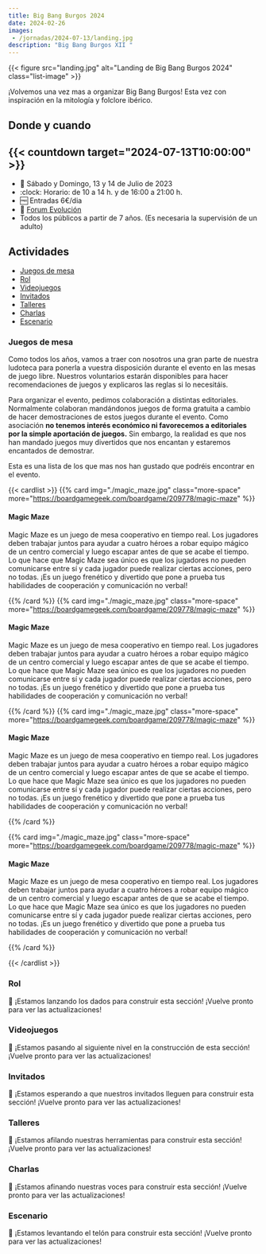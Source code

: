 ```yaml
---
title: Big Bang Burgos 2024
date: 2024-02-26
images:
 - /jornadas/2024-07-13/landing.jpg
description: "Big Bang Burgos XII "
---
```



{{< figure src="landing.jpg" alt="Landing de Big Bang Burgos 2024"  class="list-image" >}}

¡Volvemos una vez mas a organizar Big Bang Burgos! Esta vez con inspiración en la mitología y folclore ibérico.

## Donde y cuando

## {{< countdown target="2024-07-13T10:00:00" >}}

- :calendar: Sábado y Domingo, 13 y 14 de Julio de 2023
- :clock: Horario: de 10 a 14 h. y de 16:00 a 21:00 h.
- :free: Entradas 6€/dia
- 📍 [Forum Evolución](https://maps.app.goo.gl/s9eRKKqBKMyqGdMQA)
- Todos los públicos a partir de 7 años. (Es necesaria la supervisión de un adulto)

## Actividades

- [Juegos de mesa](#juegos-de-mesa)
- [Rol](#rol)
- [Videojuegos](#videojuegos)
- [Invitados](#invitados)
- [Talleres](#talleres)
- [Charlas](#charlas)
- [Escenario](#escenario)

### Juegos de mesa

Como todos los años, vamos a traer con nosotros una gran parte de nuestra ludoteca para ponerla a vuestra disposición durante el evento en las mesas de juego libre. Nuestros voluntarios estarán disponibles para hacer recomendaciones de juegos y explicaros las reglas si lo necesitáis.

Para organizar el evento, pedimos colaboración a distintas editoriales. Normalmente colaboran mandándonos juegos de forma gratuita a cambio de hacer demostraciones de estos juegos durante el evento. Como asociación **no tenemos interés económico ni favorecemos a editoriales por la simple aportación de juegos.** Sin embargo, la realidad es que nos han mandado juegos muy divertidos que nos encantan y estaremos encantados de demostrar.

Esta es una lista de los que mas nos han gustado que podréis encontrar en el evento.


{{< cardlist >}}
{{% card img="./magic_maze.jpg" class="more-space" more="https://boardgamegeek.com/boardgame/209778/magic-maze" %}}

#### Magic Maze


Magic Maze es un juego de mesa cooperativo en tiempo real. Los jugadores deben trabajar juntos para ayudar a cuatro héroes a robar equipo mágico de un centro comercial y luego escapar antes de que se acabe el tiempo. Lo que hace que Magic Maze sea único es que los jugadores no pueden comunicarse entre sí y cada jugador puede realizar ciertas acciones, pero no todas. ¡Es un juego frenético y divertido que pone a prueba tus habilidades de cooperación y comunicación no verbal!


{{% /card %}}
{{% card img="./magic_maze.jpg" class="more-space" more="https://boardgamegeek.com/boardgame/209778/magic-maze" %}}

#### Magic Maze


Magic Maze es un juego de mesa cooperativo en tiempo real. Los jugadores deben trabajar juntos para ayudar a cuatro héroes a robar equipo mágico de un centro comercial y luego escapar antes de que se acabe el tiempo. Lo que hace que Magic Maze sea único es que los jugadores no pueden comunicarse entre sí y cada jugador puede realizar ciertas acciones, pero no todas. ¡Es un juego frenético y divertido que pone a prueba tus habilidades de cooperación y comunicación no verbal!


{{% /card %}}
{{% card img="./magic_maze.jpg" class="more-space" more="https://boardgamegeek.com/boardgame/209778/magic-maze" %}}

#### Magic Maze


Magic Maze es un juego de mesa cooperativo en tiempo real. Los jugadores deben trabajar juntos para ayudar a cuatro héroes a robar equipo mágico de un centro comercial y luego escapar antes de que se acabe el tiempo. Lo que hace que Magic Maze sea único es que los jugadores no pueden comunicarse entre sí y cada jugador puede realizar ciertas acciones, pero no todas. ¡Es un juego frenético y divertido que pone a prueba tus habilidades de cooperación y comunicación no verbal!


{{% /card %}}

{{% card img="./magic_maze.jpg" class="more-space" more="https://boardgamegeek.com/boardgame/209778/magic-maze" %}}

#### Magic Maze


Magic Maze es un juego de mesa cooperativo en tiempo real. Los jugadores deben trabajar juntos para ayudar a cuatro héroes a robar equipo mágico de un centro comercial y luego escapar antes de que se acabe el tiempo. Lo que hace que Magic Maze sea único es que los jugadores no pueden comunicarse entre sí y cada jugador puede realizar ciertas acciones, pero no todas. ¡Es un juego frenético y divertido que pone a prueba tus habilidades de cooperación y comunicación no verbal!


{{% /card %}}

{{< /cardlist >}}

### Rol

:construction: ¡Estamos lanzando los dados para construir esta sección! ¡Vuelve pronto para ver las actualizaciones!

### Videojuegos

:construction: ¡Estamos pasando al siguiente nivel en la construcción de esta sección! ¡Vuelve pronto para ver las actualizaciones!

### Invitados

:construction: ¡Estamos esperando a que nuestros invitados lleguen para construir esta sección! ¡Vuelve pronto para ver las actualizaciones!

### Talleres

:construction: ¡Estamos afilando nuestras herramientas para construir esta sección! ¡Vuelve pronto para ver las actualizaciones!

### Charlas

:construction: ¡Estamos afinando nuestras voces para construir esta sección! ¡Vuelve pronto para ver las actualizaciones!

### Escenario

:construction: ¡Estamos levantando el telón para construir esta sección! ¡Vuelve pronto para ver las actualizaciones!